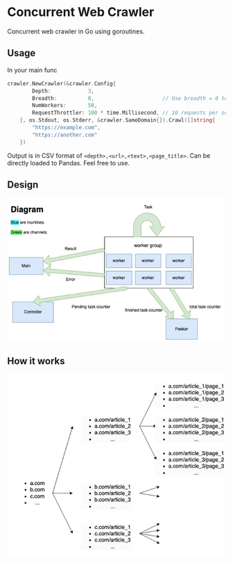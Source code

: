 # Concurrent Web Crawler

Concurrent web crawler in Go using goroutines.

## Usage

In your main func

```go
crawler.NewCrawler(&crawler.Config{
		Depth:            3,
		Breadth:          0,                      // Use breadth = 0 to get all links on a page.
		NumWorkers:       50,
		RequestThrottler: 100 * time.Millisecond, // 10 requests per second for each **domain**.
	}, os.Stdout, os.Stderr, &crawler.SameDomain{}).Crawl([]string{
		"https://example.com",
		"https://another.com"
	})
```

Output is in CSV format of `<depth>,<url>,<text>,<page_title>`. Can be directly loaded to Pandas. Feel free to use.

## Design

![design](/graphes/design.jpg)

## How it works

![diagram](/graphes/diagram.jpg)
